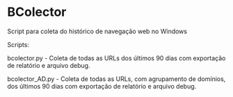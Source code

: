 # BColector
Script para coleta do histórico de navegação web no Windows

Scripts:

bcolector.py - Coleta de todas as URLs dos últimos 90 dias com exportação de relatório e arquivo debug.

bcolector_AD.py - Coleta de todas as URLs, com agrupamento de domínios, dos últimos 90 dias com exportação de relatório e arquivo debug.

